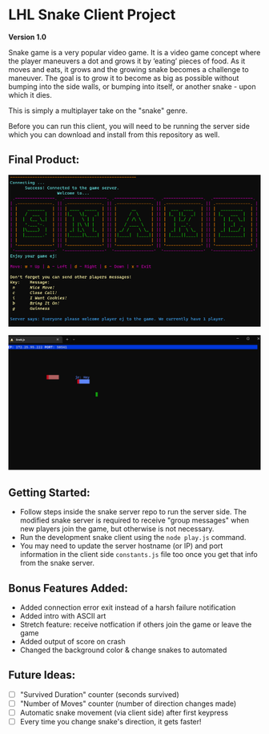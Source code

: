 # LHL Snake Client Project

**Version 1.0**

Snake game is a very popular video game. It is a video game concept where the player maneuvers a dot and grows it by ‘eating’ pieces of food. As it moves and eats, it grows and the growing snake becomes a challenge to maneuver. The goal is to grow it to become as big as possible without bumping into the side walls, or bumping into itself, or another snake - upon which it dies.

This is simply a multiplayer take on the "snake" genre.

Before you can run this client, you will need to be running the server side which you can download and install from this repository as well. 

## Final Product:

![Snake Client - main interface](./welcome.png)

![Snake Serve - Game Board](./play.png)

## Getting Started:

- Follow steps inside the snake server repo to run the server side.  The modified snake server is required to receive "group messages" when new players join the game, but otherwise is not necessary.
- Run the development snake client using the `node play.js` command.
- You may need to update the server hostname (or IP) and port information in the client side `constants.js` file too once you get that info from the snake server.

## Bonus Features Added:
- Added connection error exit instead of a harsh failure notification
- Added intro with ASCII art
- Stretch feature: receive notfication if others join the game or leave the game
- Added output of score on crash
- Changed the background color & change snakes to automated 

## Future Ideas:
- [ ] "Survived Duration" counter (seconds survived)
- [ ] "Number of Moves" counter (number of direction changes made)
- [ ] Automatic snake movement (via client side) after first keypress
- [ ] Every time you change snake's direction, it gets faster!
